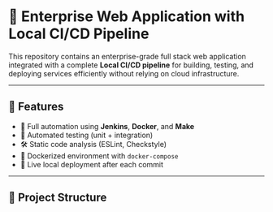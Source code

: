 # 🚀 Enterprise Web Application with Local CI/CD Pipeline

This repository contains an enterprise-grade full stack web application integrated with a complete **Local CI/CD pipeline** for building, testing, and deploying services efficiently without relying on cloud infrastructure.

---

## 📌 Features

- 🔧 Full automation using **Jenkins**, **Docker**, and **Make**
- 🧪 Automated testing (unit + integration)
- 🛠️ Static code analysis (ESLint, Checkstyle)
- 🐳 Dockerized environment with `docker-compose`
- 🔄 Live local deployment after each commit

---

## 📁 Project Structure

